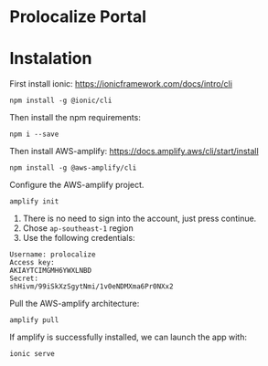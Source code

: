 # Prolocalize Portal

# Instalation
First install ionic:
https://ionicframework.com/docs/intro/cli
```
npm install -g @ionic/cli
```

Then install the npm requirements:
```
npm i --save
```

Then install AWS-amplify:
https://docs.amplify.aws/cli/start/install
```
npm install -g @aws-amplify/cli
```

Configure the AWS-amplify project. 
```
amplify init
```
1. There is no need to sign into the account, just press continue.
2. Chose `ap-southeast-1` region
3. Use the following credentials:
```
Username: prolocalize
Access key:
AKIAYTCIMGMH6YWXLNBD
Secret:
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
````

Pull the AWS-amplify architecture:
```
amplify pull
```

If amplify is successfully installed, we can launch the app
with:
```
ionic serve
```
